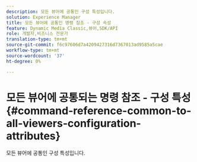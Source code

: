 ```yaml
---
description: 모든 뷰어에 공통인 구성 특성입니다.
solution: Experience Manager
title: 모든 뷰어에 공통인 명령 참조 - 구성 속성
feature: Dynamic Media Classic,뷰어,SDK/API
role: 개발자,비즈니스 전문가
translation-type: tm+mt
source-git-commit: f6c97606d7a4209427316d7367013ad9585a5cae
workflow-type: tm+mt
source-wordcount: '37'
ht-degree: 0%

---
```



# 모든 뷰어에 공통되는 명령 참조 - 구성 특성{#command-reference-common-to-all-viewers-configuration-attributes}

모든 뷰어에 공통인 구성 특성입니다.

